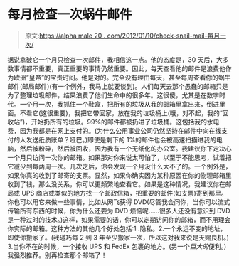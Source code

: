 # 每月检查一次蜗牛邮件

> 原文:[https://alpha male 20 . com/2012/01/10/check-snail-mail-每月一次/](https://alphamale20.com/2012/01/10/check-snail-mail-once-a-month/)

据说拿破仑一个月只检查一次邮件，我相信这一点。他的态度是，30 天后，大多数事情都不重要，真正重要的事情仍然重要。因此，每天查看他的邮件是浪费他作为欧洲“皇帝”的宝贵时间。他是对的。完全没有理由每天，甚至每周查看你的蜗牛邮件(邮局邮件)(有一个例外，我马上就要谈到)。人们每天去那个愚蠢的邮箱只是为了整理垃圾邮件，结果浪费了他们生命中的很多年。这很傻，尤其是在数字时代。一个月一次，我抓住一个鞋盒，把所有的垃圾从我的邮箱里拿出来，倒进里面。不看它(这很重要)，我把它带回家，放在我的垃圾桶上(哦，对不起，我的“回收站”)，开始扔所有的垃圾。99%的邮件都被扔进了垃圾桶。这包括我的水电费，因为我都是在网上支付的。(为什么公用事业公司仍然坚持在邮件中向在线支付的人发送纸质账单？哑巴。)即使是剩下的 1%的邮件也会被高速扫描进我的电脑，然后被粉碎，然后被回收，因为我有一个无纸化的办公室。我建议你下定决心一个月只访问一次你的邮箱。如果那对你来说太可怕了，以至于不能思考，试着把它减少到每两周一次。几次之后，你会发现一个月没什么大不了的。一个例外是，如果你真的收到了邮寄的支票。显然，如果你确实因为某种原因在你的物理邮箱里收到了钱，那么没关系，你可以更频繁地查看它。如果是这种情况，我建议你在邮局或 UPS 商店或类似的地方找一个邮政信箱，把重要的邮件(如支票)寄到那里。你也可以用它来做一些事情，比如从网飞获得 DVD(尽管我会问你，当你可以流式传输所有东西的时候，你为什么还要为 DVD 烦恼呢……很多人还没有意识到 DVD 是一种过时的技术。)这样，如果需要的话，你可以定期访问你的邮箱，而不用理会你实际的邮箱。这种方法的其他几个好处包括:1 .隐私。2.一个永远不变的地址，即使你搬家了。(我碰巧每 2 到 3 年至少搬家一次，所以这对我来说是天赐良机。) 3.当你不在的时候，一个接收 UPS 和 FedEx 包裹的地方。(另一个*巨大的*便利。)我强烈推荐。别再检查那个邮箱了！